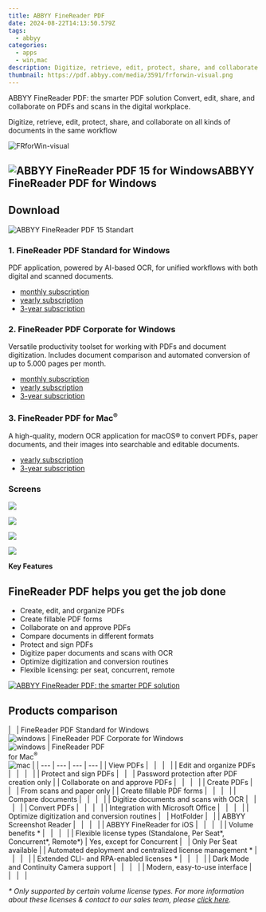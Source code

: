 ```yaml
---
title: ABBYY FineReader PDF
date: 2024-08-22T14:13:50.579Z
tags: 
  - abbyy
categories: 
  - apps
  - win,mac
description: Digitize, retrieve, edit, protect, share, and collaborate on all kinds of documents in the same workflow
thumbnail: https://pdf.abbyy.com/media/3591/frforwin-visual.png
---
```


ABBYY FineReader PDF: the smarter PDF solution
Convert, edit, share, and collaborate on PDFs and scans in the digital workplace.

Digitize, retrieve, edit, protect, share, and collaborate on all kinds of documents in the same workflow

![FRforWin-visual](https://pdf.abbyy.com/media/3591/frforwin-visual.png)

## ![ABBYY FineReader PDF 15 for Windows](https://pdf.abbyy.com/media/3784/fr-icon-56x56.svg)ABBYY FineReader PDF for Windows

## Download

![ABBYY FineReader PDF 15 Standart](https://pdf.abbyy.com/media/3882/fr-icon-80x80.svg)

### 1. FineReader PDF Standard for Windows

PDF application, powered by AI-based OCR, for unified workflows with both digital and scanned documents.

- [monthly subscription](https://checkout.abbyy.com/order/checkout.php?PRODS=39254549&QTY=1&AFFILIATE=108875&CART=1&CARD=1&SHORT_FORM=1&CURRENCY=CNY&DCURRENCY=CNY&DESIGN_TYPE=2&ARN=1&SRC=WIDGET-NEW&LANG=en&source=pdf.abbyy.com__shopping&ORDERSTYLE=nLWsm5WpjLg=)
- [yearly subscription](https://checkout.abbyy.com/order/checkout.php?PRODS=39254762&QTY=1&AFFILIATE=108875&CART=1&CARD=1&SHORT_FORM=1&CURRENCY=CNY&DCURRENCY=CNY&DESIGN_TYPE=2&ARN=1&SRC=WIDGET-NEW&LANG=en&source=pdf.abbyy.com__shopping&ORDERSTYLE=nLWsm5WpjLg=)
- [3-year subscription](https://checkout.abbyy.com/order/checkout.php?PRODS=43369480&QTY=1&AFFILIATE=108875&CART=1&CARD=1&SHORT_FORM=1&CURRENCY=CNY&DCURRENCY=CNY&DESIGN_TYPE=2&ARN=1&SRC=WIDGET-NEW&LANG=en&source=pdf.abbyy.com__shopping&ORDERSTYLE=nLWsm5WpjLg=)

### 2. FineReader PDF Corporate for Windows

Versatile productivity toolset for working with PDFs and document digitization. Includes document comparison and automated conversion of up to 5.000 pages per month.

- [monthly subscription](https://checkout.abbyy.com/order/checkout.php?PRODS=39254861&QTY=1&AFFILIATE=108875&CART=1&CARD=1&SHORT_FORM=1&CURRENCY=CNY&DCURRENCY=CNY&DESIGN_TYPE=2&ARN=1&SRC=WIDGET-NEW&LANG=en&source=pdf.abbyy.com__shopping&ORDERSTYLE=nLWsm5WpjLg=)
- [yearly subscription](https://checkout.abbyy.com/order/checkout.php?PRODS=39254929&QTY=1&AFFILIATE=108875&CART=1&CARD=1&SHORT_FORM=1&CURRENCY=CNY&DCURRENCY=CNY&DESIGN_TYPE=2&ARN=1&SRC=WIDGET-NEW&LANG=en&source=pdf.abbyy.com__shopping&ORDERSTYLE=nLWsm5WpjLg=)
- [3-year subscription](https://checkout.abbyy.com/order/checkout.php?PRODS=43370135&QTY=1&AFFILIATE=108875&CART=1&CARD=1&SHORT_FORM=1&CURRENCY=CNY&DCURRENCY=CNY&DESIGN_TYPE=2&ARN=1&SRC=WIDGET-NEW&LANG=en&source=pdf.abbyy.com__shopping&ORDERSTYLE=nLWsm5WpjLg=)

### 3. FineReader PDF for Mac<sup>®</sup>

A high-quality, modern OCR application for macOS® to convert PDFs, paper documents, and their images into searchable and editable documents.

- [yearly subscription](https://checkout.abbyy.com/order/checkout.php?PRODS=43371335&QTY=1&AFFILIATE=108875&CART=1&CARD=1&SHORT_FORM=1&CURRENCY=CNY&DCURRENCY=CNY&DESIGN_TYPE=2&ARN=1&SRC=WIDGET-NEW&LANG=en&source=pdf.abbyy.com__shopping&ORDERSTYLE=nLWsm5WpjLg=)
- [3-year subscription](https://checkout.abbyy.com/order/checkout.php?PRODS=43371760&QTY=1&AFFILIATE=108875&CART=1&CARD=1&SHORT_FORM=1&CURRENCY=CNY&DCURRENCY=CNY&DESIGN_TYPE=2&SRC=WIDGET-NEW&LANG=en&source=pdf.abbyy.com__shopping&ORDERSTYLE=nLWsm5WpjLg=)

### Screens

![](https://pdf.abbyy.com/media/3931/01_finereader_16_main_window_en.png)

![](https://pdf.abbyy.com/media/3932/02_finereader_16_edit_pdfs_en.png)

![](https://pdf.abbyy.com/media/3933/03_finereader_16_collaborate_comment_pdfs_en.png)

![](https://pdf.abbyy.com/media/3934/04_finereader_16_convert_pdf_to_word_en.png)

**Key Features**

## FineReader PDF helps you get the job done

-   Create, edit, and organize PDFs
-   Create fillable PDF forms
-   Collaborate on and approve PDFs
-   Compare documents in different formats
-   Protect and sign PDFs
-   Digitize paper documents and scans with OCR
-   Optimize digitization and conversion routines
-   Flexible licensing: per seat, concurrent, remote

[![ABBYY FineReader PDF: the smarter PDF solution](https://pdf.abbyy.com/media/3931/01_finereader_16_main_window_en.png?height=316&width=496)](https://pdf.abbyy.com/media/3931/01_finereader_16_main_window_en.png "Create, edit, and organize PDFs")

## Products comparison

|   | FineReader PDF Standard for Windows  
![windows](https://pdf.abbyy.com/media/3884/win-g-24.svg) | FineReader PDF Corporate for Windows  
![windows](https://pdf.abbyy.com/media/3884/win-g-24.svg) | FineReader PDF  
for Mac<sup>®</sup>  
![mac](https://pdf.abbyy.com/media/3883/mac-g-24.svg) |
| --- | --- | --- | --- |
| View PDFs |   |   |   |
| Edit and organize PDFs |   |   |   |
| Protect and sign PDFs |   |   | Password protection after PDF creation only |
| Collaborate on and approve PDFs |   |   |   |
| Create PDFs |   |   | From scans and paper only |
| Create fillable PDF forms |   |   |   |
| Compare documents |   |   |   |
| Digitize documents and scans with OCR |   |   |   |
| Convert PDFs |   |   |   |
| Integration with Microsoft Office |   |   |   |
| Optimize digitization and conversion routines |   | HotFolder |   |
| ABBYY Screenshot Reader |   |   |   |
| ABBYY FineReader for iOS |   |   |   |
| Volume benefits \* |   |   |   |
| Flexible license types (Standalone, Per Seat\*, Concurrent\*, Remote\*) | Yes, except for Concurrent |   | Only Per Seat available |
| Automated deployment and centralized license management \* |   |   |   |
| Extended CLI- and RPA-enabled licenses \* |   |   |   |
| Dark Mode and Continuity Camera support |   |   |   |
| Modern, easy-to-use interface |   |   |   |

_\* Only supported by certain volume license types. For more information about these licenses & contact to our sales team, please [click here](https://pdf.abbyy.com/licensing/pricing/)._